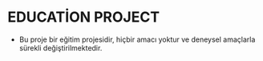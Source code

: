 # EDUCATİON PROJECT
 - Bu proje bir eğitim projesidir, hiçbir amacı yoktur ve deneysel amaçlarla sürekli değiştirilmektedir.
